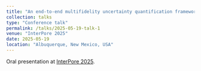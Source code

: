 ```yaml
---
title: "An end-to-end multifidelity uncertainty quantification framework for CO2-induced seismicity prediction in carbon storage sites"
collection: talks
type: "Conference talk"
permalink: /talks/2025-05-19-talk-1
venue: "InterPore 2025"
date: 2025-05-19
location: "Albuquerque, New Mexico, USA"
---
```


Oral presentation at [InterPore 2025](https://events.interpore.org/event/56/).

